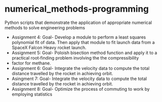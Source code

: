 # numerical_methods-programming
Python scripts that demonstrate the application of appropriate numerical methods to solve engineering problems


- Assignment 4: Goal- Develop a module to perform a least squares polynomial fit of data. Then apply that module to 
fit launch data from a SpaceX Falcon Heavy rocket launch.
- Assignment 5: Goal- Poloish bisection method function and apply it to a practical root‐finding problem involving the the compressibility 
- factor for methane.
- Assignment 6: Goal- Integrate the velocity data to compute the total distance travelled by the rocket in achieving orbit.
- Asingment 7: Goal- Integrate the velocity data to compute the total distance travelled by the rocket in achieving orbit.
- Assignment 8: Goal- Optimize the process of commuting to work by employing statistics
